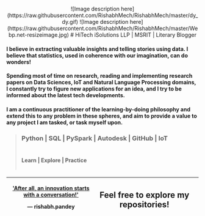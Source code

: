 <p align='center'>![Image description here](https://raw.githubusercontent.com/RishabhMech/RishabhMech/master/dy_dy.gif) ![Image description here](https://raw.githubusercontent.com/RishabhMech/RishabhMech/master/Webp.net-resizeimage.jpg)
# HiTech iSolutions LLP   |   MSRIT   |    Literary Blogger <br>
 </p>


#### I believe in extracting valuable insights and telling stories using data. I believe that statistics, used in coherence with our imagination, can do wonders! <br>

#### Spending most of time on research, reading and implementing research papers on Data Sciences, IoT and Natural Language Processing domains, I constantly try to figure new applications for an idea, and I try to be informed about the latest tech developments. <br>

#### I am a continuous practitioner of the learning-by-doing philosophy and extend this to any problem in these spheres, and aim to provide a value to any project I am tasked, or task myself upon. <br>
####

> ### Python  |  SQL  |  PySpark  |  Autodesk  |  GitHub  |  IoT <br> <br>
> #### Learn | Explore | Practice <br> <br>

<table class='tg'>
  <thead>
    <tr>
      <th class='tg-0pky'>
        <div class='center'>
          <a href="https://www.linkedin.com/in/innovationgrid/"> 'After all, an innovation starts with a conversation!' </a> 
          </p>&mdash; rishabh.pandey
        </div>
      </th>
      <th class='tg-0pky'>
        <h2> Feel free to explore my repositories! </h2>
      <th>
    </tr>
  </thead> 
</table> 
